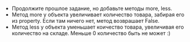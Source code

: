 
- Продолжите прошлое задание, но добавьте методы more, less.
- Метод more у объекта увеличивает количество товара, забирая его из property. Если там ничего нет, метод возврашает False.
- Метод less у объекта уменьшает коичество товара, увеличивая его количество на складе. Меньше 0 количество быть не может :)